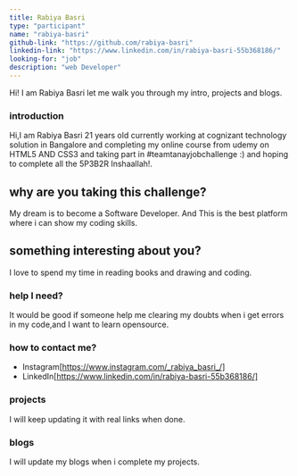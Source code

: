 ```yaml
---
title: Rabiya Basri
type: "participant"
name: "rabiya-basri"
github-link: "https://github.com/rabiya-basri"
linkedin-link: "https://www.linkedin.com/in/rabiya-basri-55b368186/"
looking-for: "job"
description: "web Developer"
---
```


Hi! I am Rabiya Basri let me walk you through my intro, projects and blogs.

### introduction

Hi,I am Rabiya Basri 21 years old currently working at cognizant technology solution in Bangalore and completing my online course from udemy on HTML5 AND CSS3 and taking part in #teamtanayjobchallenge :) and hoping to complete all the 5P3B2R Inshaallah!.

## why are you taking this challenge?

My dream is to become a Software Developer.
And This is the best platform where i can show my coding skills.

## something interesting about you?

I love to spend my time in reading books and drawing and coding.

### help I need?

It would be good if someone help me clearing my doubts when i get errors in my code,and I want to learn opensource.

### how to contact me?

- Instagram[https://www.instagram.com/_rabiya_basri_/]
- LinkedIn[https://www.linkedin.com/in/rabiya-basri-55b368186/]

### projects

I will keep updating it with real links when done.

### blogs

 I will update my blogs when i complete my projects.

